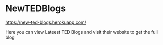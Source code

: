 # NewTEDBlogs

https://new-ted-blogs.herokuapp.com/

Here you can view Lateest TED Blogs and visit their website to get the full blog
